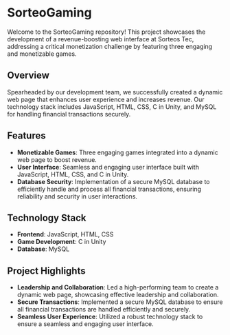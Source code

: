 # SorteoGaming

Welcome to the SorteoGaming repository! This project showcases the development of a revenue-boosting web interface at Sorteos Tec, addressing a critical monetization challenge by featuring three engaging and monetizable games.

## Overview

Spearheaded by our development team, we successfully created a dynamic web page that enhances user experience and increases revenue. Our technology stack includes JavaScript, HTML, CSS, C in Unity, and MySQL for handling financial transactions securely.

## Features

- **Monetizable Games**: Three engaging games integrated into a dynamic web page to boost revenue.
- **User Interface**: Seamless and engaging user interface built with JavaScript, HTML, CSS, and C in Unity.
- **Database Security**: Implementation of a secure MySQL database to efficiently handle and process all financial transactions, ensuring reliability and security in user interactions.

## Technology Stack

- **Frontend**: JavaScript, HTML, CSS
- **Game Development**: C in Unity
- **Database**: MySQL

## Project Highlights

- **Leadership and Collaboration**: Led a high-performing team to create a dynamic web page, showcasing effective leadership and collaboration.
- **Secure Transactions**: Implemented a secure MySQL database to ensure all financial transactions are handled efficiently and securely.
- **Seamless User Experience**: Utilized a robust technology stack to ensure a seamless and engaging user interface.
